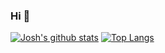 ### Hi :wave:
<!--
**joshuariveramnltech/joshuariveramnltech** is a ✨ _special_ ✨ repository because its `README.md` (this file) appears on your GitHub profile.

Here are some ideas to get you started:

- 🔭 I’m currently working on ...
- 🌱 I’m currently learning ...
- 👯 I’m looking to collaborate on ...
- 🤔 I’m looking for help with ...
- 💬 Ask me about ...
- 📫 How to reach me: ...
- 😄 Pronouns: ...
- ⚡ Fun fact: ...
-->
[![Josh's github stats](https://github-readme-stats.vercel.app/api?username=joshuariveramnltech&show_icons=true&theme=graywhite&count_private=true)](https://github.com/joshuariveramnltech)
[![Top Langs](https://github-readme-stats.vercel.app/api/top-langs/?username=joshuariveramnltech&show_icons=true&theme=graywhite)](https://github.com/joshuariveramnltech)
